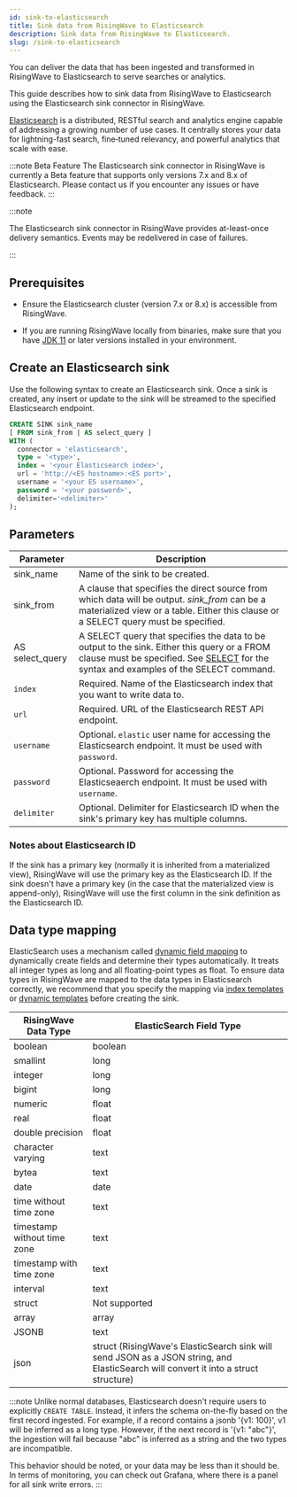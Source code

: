 ```yaml
---
id: sink-to-elasticsearch
title: Sink data from RisingWave to Elasticsearch
description: Sink data from RisingWave to Elasticsearch.
slug: /sink-to-elasticsearch 
---
```

You can deliver the data that has been ingested and transformed in RisingWave to Elasticsearch to serve searches or analytics.

This guide describes how to sink data from RisingWave to Elasticsearch using the Elasticsearch sink connector in RisingWave.

[Elasticsearch](https://www.elastic.co/elasticsearch/) is a distributed, RESTful search and analytics engine capable of addressing a growing number of use cases. It centrally stores your data for lightning-fast search, fine‑tuned relevancy, and powerful analytics that scale with ease.

:::note Beta Feature
The Elasticsearch sink connector in RisingWave is currently a Beta feature that supports only versions 7.x and 8.x of Elasticsearch. Please contact us if you encounter any issues or have feedback.
:::

:::note

The Elasticsearch sink connector in RisingWave provides at-least-once delivery semantics. Events may be redelivered in case of failures.

:::

## Prerequisites

- Ensure the Elasticsearch cluster (version 7.x or 8.x) is accessible from RisingWave.

- If you are running RisingWave locally from binaries, make sure that you have [JDK 11](https://openjdk.org/projects/jdk/11/) or later versions installed in your environment.

## Create an Elasticsearch sink

Use the following syntax to create an Elasticsearch sink. Once a sink is created, any insert or update to the sink will be streamed to the specified Elasticsearch endpoint.

```sql
CREATE SINK sink_name
[ FROM sink_from | AS select_query ]
WITH (
  connector = 'elasticsearch',
  type = '<type>',
  index = '<your Elasticsearch index>',
  url = 'http://<ES hostname>:<ES port>',
  username = '<your ES username>', 
  password = '<your password>',
  delimiter='<delimiter>'
);
```

## Parameters

| Parameter       | Description |
| --------------- | ----------- |
|sink_name| Name of the sink to be created.|
|sink_from| A clause that specifies the direct source from which data will be output. *sink_from* can be a materialized view or a table. Either this clause or a SELECT query must be specified.|
|AS select_query| A SELECT query that specifies the data to be output to the sink. Either this query or a FROM clause must be specified. See [SELECT](/sql/commands/sql-select.md) for the syntax and examples of the SELECT command.|
| `index`         |Required. Name of the Elasticsearch index that you want to write data to. |
| `url`          | Required. URL of the Elasticsearch REST API endpoint.|
| `username`        | Optional. `elastic` user name for accessing the Elasticsearch endpoint. It must be used with `password`.|
| `password`       | Optional. Password for accessing the Elasticseaerch endpoint. It must be used with `username`.|
|`delimiter` | Optional. Delimiter for Elasticsearch ID when the sink's primary key has multiple columns.|

### Notes about Elasticsearch ID

If the sink has a primary key (normally it is inherited from a materialized view), RisingWave will use the primary key as the Elasticsearch ID.
If the sink doesn't have a primary key (in the case that the materialized view is append-only), RisingWave will use the first column in the sink definition as the Elasticsearch ID.

## Data type mapping

ElasticSearch uses a mechanism called [dynamic field mapping](https://www.elastic.co/guide/en/elasticsearch/reference/current/dynamic-field-mapping.html) to dynamically create fields and determine their types automatically. It treats all integer types as long and all floating-point types as float. To ensure data types in RisingWave are mapped to the data types in Elasticsearch correctly, we recommend that you specify the mapping via [index templates](https://www.elastic.co/guide/en/elasticsearch/reference/current/index-templates.html) or [dynamic templates](https://www.elastic.co/guide/en/elasticsearch/reference/current/dynamic-templates.html) before creating the sink.

|RisingWave Data Type| ElasticSearch Field Type|
|--------|--------|
|boolean |boolean|
|smallint |long|
|integer |long|
|bigint |long|
|numeric |float|
|real |float|
|double precision |float|
|character varying |text|
|bytea |text|
|date |date|
|time without time zone |text|
|timestamp without time zone | text|
|timestamp with time zone |text|
|interval |text|
|struct |Not supported|
|array |array|
|JSONB |text|
|json |struct (RisingWave's ElasticSearch sink will send JSON as a JSON string, and ElasticSearch will convert it into a struct structure)|

:::note
Unlike normal databases, Elasticsearch doesn't require users to explicitly `CREATE TABLE`. Instead, it infers the schema on-the-fly based on the first record ingested. For example, if a record contains a jsonb '{v1: 100}', v1 will be inferred as a long type. However, if the next record is '{v1: "abc"}', the ingestion will fail because "abc" is inferred as a string and the two types are incompatible.

This behavior should be noted, or your data may be less than it should be. In terms of monitoring, you can check out Grafana, where there is a panel for all sink write errors.
:::
